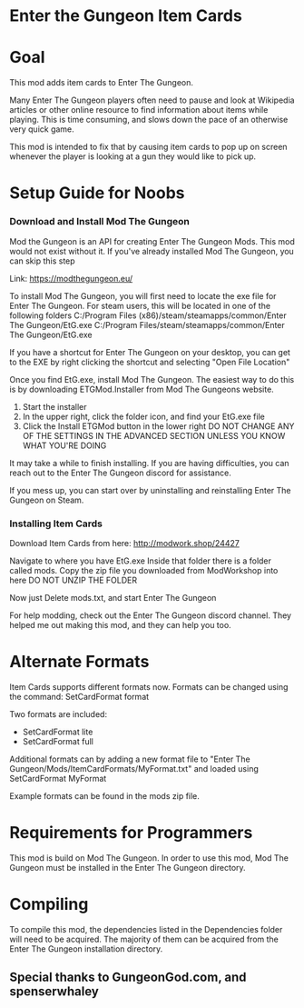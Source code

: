# Enter the Gungeon Item Cards



# Goal
This mod adds item cards to Enter The Gungeon.

Many Enter The Gungeon players often need to pause and look at Wikipedia articles or other online resource to find information about items while playing.
This is time consuming, and slows down the pace of an otherwise very quick game.

This mod is intended to fix that by causing item cards to pop up on screen whenever the player is looking at a gun they would like to pick up.

# Setup Guide for Noobs
### Download and Install Mod The Gungeon
Mod the Gungeon is an API for creating Enter The Gungeon Mods.
This mod would not exist without it.
If you've already installed Mod The Gungeon, you can skip this step

Link: https://modthegungeon.eu/

To install Mod The Gungeon, you will first need to locate the exe file for Enter The Gungeon.
For steam users, this will be located in one of the following folders
C:/Program Files (x86)/steam/steamapps/common/Enter The Gungeon/EtG.exe
C:/Program Files/steam/steamapps/common/Enter The Gungeon/EtG.exe

If you have a shortcut for Enter The Gungeon on your desktop, you can get to the EXE by right clicking the shortcut and selecting "Open File Location"

Once you find EtG.exe, install Mod The Gungeon.
The easiest way to do this is by downloading ETGMod.Installer from Mod The Gungeons website.

1. Start the installer
2. In the upper right, click the folder icon, and find your EtG.exe file
3. Click the Install ETGMod button in the lower right
DO NOT CHANGE ANY OF THE SETTINGS IN THE ADVANCED SECTION UNLESS YOU KNOW WHAT YOU'RE DOING

It may take a while to finish installing. If you are having difficulties, you can reach out to the Enter The Gungeon discord for assistance.

If you mess up, you can start over by uninstalling and reinstalling Enter The Gungeon on Steam.

### Installing Item Cards
Download Item Cards from here: http://modwork.shop/24427

Navigate to where you have EtG.exe
Inside that folder there is a folder called mods. Copy the zip file you downloaded from ModWorkshop into here
DO NOT UNZIP THE FOLDER

Now just Delete mods.txt, and start Enter The Gungeon


For help modding, check out the Enter The Gungeon discord channel. They helped me out making this mod, and they can help you too.

# Alternate Formats
Item Cards supports different formats now.
Formats can be changed using the command: SetCardFormat format

Two formats are included:
* SetCardFormat lite
* SetCardFormat full

Additional formats can by adding a new format file to "Enter The Gungeon/Mods/ItemCardFormats/MyFormat.txt" and loaded using SetCardFormat MyFormat

Example formats can be found in the mods zip file.

# Requirements for Programmers
This mod is build on Mod The Gungeon.
In order to use this mod, Mod The Gungeon must be installed in the Enter The Gungeon directory.

# Compiling
To compile this mod, the dependencies listed in the Dependencies folder will need to be acquired.
The majority of them can be acquired from the Enter The Gungeon installation directory.

## Special thanks to GungeonGod.com, and spenserwhaley